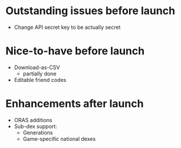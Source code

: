 # Outstanding issues before launch
- Change API secret key to be actually secret

# Nice-to-have before launch
- Download-as-CSV
    - partially done
- Editable friend codes

# Enhancements after launch
- ORAS additions
- Sub-dex support:
    - Generations
    - Game-specific national dexes
